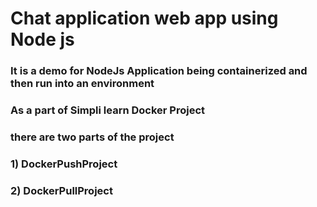 # Chat application web app using Node js
### It is a demo for NodeJs Application being containerized and then run into an environment ###
### As a part of Simpli learn Docker Project ###
### there are two parts of the project
### 1) DockerPushProject
### 2) DockerPullProject

